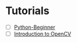 # Tutorials
 
- [ ] [Python-Beginner](https://github.com/omarfarukof/Tutorials/tree/Python-Beginner)
- [ ] [Introduction to OpenCV](https://github.com/omarfarukof/Tutorials/tree/IntroductionOpenCV)
